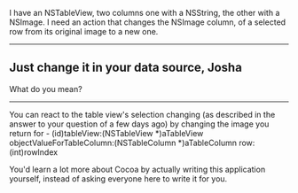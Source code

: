 I have an NSTableView, two columns one with a NSString, the other with a NSImage. I need an action that changes the NSImage column, of a selected row from its original image to a new one.

----

Just change it in your data source, Josha
----
What do you mean?

----

You can react to the table view's selection changing (as described in the answer to your question of a few days ago) by changing the image you return for     - (id)tableView:(NSTableView *)aTableView objectValueForTableColumn:(NSTableColumn *)aTableColumn row:(int)rowIndex

You'd learn a lot more about Cocoa by actually writing this application yourself, instead of asking everyone here to write it for you.
